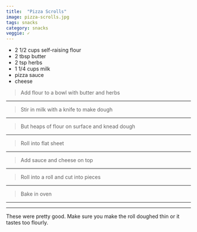 ```yaml
---
title:  "Pizza Scrolls"
image: pizza-scrolls.jpg
tags: snacks
category: snacks
veggie: ✓
---
```


* 2 1/2 cups self-raising flour
* 2 tbsp butter
* 2 tsp herbs
* 1 1/4 cups milk
* pizza sauce
* cheese



> Add flour to a bowl with butter and herbs

---

> Stir in milk with a knife to make dough

---

> But heaps of flour on surface and knead dough

---

> Roll into flat sheet

---

> Add sauce and cheese on top

---

> Roll into a roll and cut into pieces

---

> Bake in oven

---


---

These were pretty good.
Make sure you make the roll doughed thin or it tastes too flourly.
